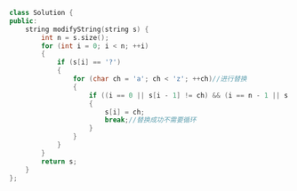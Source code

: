[替换所有的问号]: https://leetcode.cn/problems/replace-all-s-to-avoid-consecutive-repeating-characters/



```c++
class Solution {
public:
    string modifyString(string s) {
        int n = s.size();
        for (int i = 0; i < n; ++i)
        {
            if (s[i] == '?')
            {
                for (char ch = 'a'; ch < 'z'; ++ch)//进行替换
                {
                    if ((i == 0 || s[i - 1] != ch) && (i == n - 1 || s[i + 1] != ch))
                    {
                        s[i] = ch;
                        break;//替换成功不需要循环
                    }
                }
            }
        }
        return s;
    }
};
```

